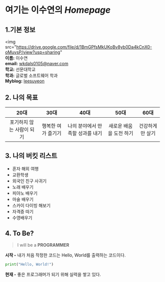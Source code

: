 # **여기는 이수연의** *Homepage*  
## **1.기본 정보**  

<img src="https://drive.google.com/file/d/1BmGPfsMkUKoBv8yb0Da4kCnX0-oMuvsP/view?usp=sharing"  
**이름:** 이수연  
**email:** wkdals0105@naver.com  
**학교:** 선문대학교   
**학과:** 글로벌 소프트웨어 학과   
**Myblog:** [leesuyeon](https://m.blog.naver.com/PostList.nhn?blogId=wkdals0105) 

## **2. 나의 목표**  

|  20대  |  30대  |  40대  |  50대  |  60대  |
|:------:|:------:|:------:|:------:|:------:|
|포기하지 않는 사람이 되기|행복한 여가 즐기기|나의 분야에서 만족할 성과를 내기|새로운 배움을 도전 하기|건강하게만 살기|  

## **3. 나의 버킷 리스트**

- 혼자 해외 여행  
- 교환학생  
- 외국인 친구 사귀기  
- 노래 배우기  
- 피아노 배우기  
- 마술 배우기  
- 스카이 다이빙 해보기  
- 자격증 따기  
- 수영배우기

## **4. To Be?**

> I will be a **PROGRAMMER**  

**시작 -** 내가 처음 작정한 코드는 Hello, World를 출력하는 코드이다.
```python
print("Hello, World!")  
```  

**현재 -** 좋은 프로그래머가 되기 위해 실력을 쌓고 있다. 
